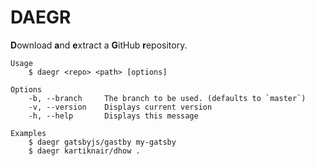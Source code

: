 # DAEGR

**D**ownload **a**nd **e**xtract a **G**itHub **r**epository.

```shell
Usage
    $ daegr <repo> <path> [options]

Options
    -b, --branch     The branch to be used. (defaults to `master`)
    -v, --version    Displays current version
    -h, --help       Displays this message

Examples
    $ daegr gatsbyjs/gastby my-gatsby
    $ daegr kartiknair/dhow .
```
